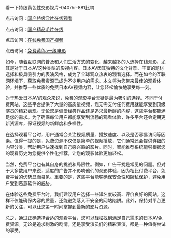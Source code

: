 
看一下特级黄色性交影视片-0407hr-881比鸭


点击访问：<a href="https://rtj-3zo.pages.dev/">国产特级淫片在线观看</a>

点击访问：<a href="https://gfd-5xg.pages.dev/">国产精品毛片在线</a>

点击访问：<a href="https://bsdf-5f5.pages.dev/">在线免费国产视频</a>

点击访问：<a href="https://fdhf-454.pages.dev/">免费黄色a一级电影</a>


如今，随着互联网的普及和人们生活方式的变化，越来越多的人选择在线观影，尤其是对于日本AV这种类型的影视内容。日本AV因其独特的文化背景、丰富的题材选择和极具吸引力的表演风格，成为了全球观众热衷的观看选择。而在如今的互联网环境下，获取免费资源已成为不少用户的需求。本文将为您带来最佳的观看体验，并推荐一些优质的免费日本AV视频内容，让您轻松愉快地享受每一刻。

对于热爱日本AV的观众来说，免费的观影平台无疑是最为吸引的选择。不同于付费网站，这些平台提供了大量的高质量视频，您无需支付任何费用就能享受到顶级演员的精彩表现。无论您是偏爱经典作品还是追求最新鲜的内容，这些平台都能满足您的需求。为了确保每位用户都能享受到流畅的观看体验，许多平台还会定期更新资源库，保证视频的新鲜度和多样性。

在选择观看平台时，用户通常会关注视频质量、播放速度、以及是否容易访问等因素。值得一提的是，免费资源不仅仅是简单的视频播放，它们通常还会提供详细的内容分类，帮助用户快速找到自己感兴趣的影片。同时，智能推荐系统能够根据您的观看历史为您提供个性化推荐，让您的观影体验更加轻松。

当然，免费平台也有其自身的挑战和局限性。例如，广告干扰是常见的问题。但对于大多数用户来说，适度的广告并不影响他们的观影体验，因为相比付费平台，免费平台的优势显而易见。重要的是，这些平台能够确保安全性和隐私保护，避免用户受到恶意软件的威胁。

在体验这些免费平台时，我们建议用户选择一些知名度较高、评价良好的网站。这样不仅能确保内容的质量，还能避免落入不安全的网站陷阱。此外，保持对平台更新的关注，可以让您第一时间掌握到最新的影片资源。

总之，通过正确选择合适的观看平台，您可以轻松找到满足自己需求的日本AV免费资源。无论是追求刺激的剧情，还是享受演员们的精彩表演，都是一种值得尝试的享受。


<span style="display:none;">[Canonical link]( https://github.com/vl20250704/225552 ）</span>
